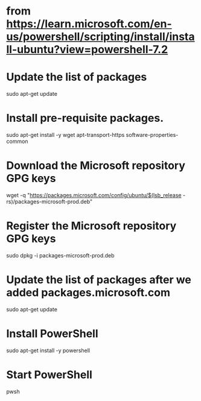 # from https://learn.microsoft.com/en-us/powershell/scripting/install/install-ubuntu?view=powershell-7.2

# Update the list of packages
sudo apt-get update

# Install pre-requisite packages.
sudo apt-get install -y wget apt-transport-https software-properties-common

# Download the Microsoft repository GPG keys
wget -q "https://packages.microsoft.com/config/ubuntu/$(lsb_release -rs)/packages-microsoft-prod.deb"

# Register the Microsoft repository GPG keys
sudo dpkg -i packages-microsoft-prod.deb

# Update the list of packages after we added packages.microsoft.com
sudo apt-get update

# Install PowerShell
sudo apt-get install -y powershell

# Start PowerShell
pwsh

